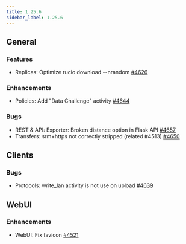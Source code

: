 ```yaml
---
title: 1.25.6
sidebar_label: 1.25.6
---
```


## General

### Features
- Replicas: Optimize rucio download --nrandom [#4626](https://github.com/rucio/rucio/issues/4626)

### Enhancements
- Policies: Add "Data Challenge" activity [#4644](https://github.com/rucio/rucio/issues/4644)

### Bugs
- REST & API: Exporter: Broken distance option in Flask API [#4657](https://github.com/rucio/rucio/issues/4657)
- Transfers: srm+https not correctly stripped (related #4513) [#4650](https://github.com/rucio/rucio/issues/4650)

## Clients

### Bugs
- Protocols: write_lan activity is not use on upload [#4639](https://github.com/rucio/rucio/issues/4639)

## WebUI

### Enhancements
- WebUI: Fix favicon [#4521](https://github.com/rucio/rucio/issues/4521)
